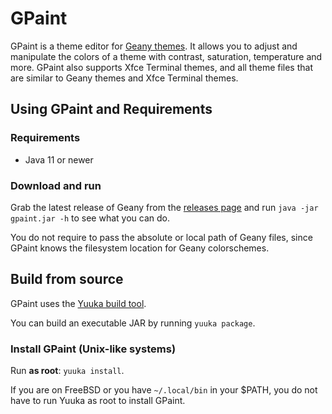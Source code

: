 # GPaint

GPaint is a theme editor for [Geany themes](https://www.geany.org/download/themes/). It allows you to adjust and manipulate the colors of a theme with contrast, saturation, temperature and more. GPaint also supports Xfce Terminal themes, and all theme files that are similar to Geany themes and Xfce Terminal themes.

## Using GPaint and Requirements

### Requirements
* Java 11 or newer

### Download and run

Grab the latest release of Geany from the [releases page](https://github.com/spacebanana420/gpaint/releases) and run `java -jar gpaint.jar -h` to see what you can do.

You do not require to pass the absolute or local path of Geany files, since GPaint knows the filesystem location for Geany colorschemes.

## Build from source

GPaint uses the [Yuuka build tool](https://github.com/spacebanana420/yuuka).

You can build an executable JAR by running `yuuka package`.

### Install GPaint (Unix-like systems)

Run **as root**: `yuuka install`.

If you are on FreeBSD or you have `~/.local/bin` in your $PATH, you do not have to run Yuuka as root to install GPaint.
